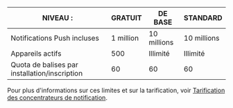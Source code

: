 
| NIVEAU : | GRATUIT | DE BASE | STANDARD |
| --- | --- | --- | --- |
| Notifications Push incluses |1 million |10 millions |10 millions |
| Appareils actifs |500 |Illimité |Illimité |
| Quota de balises par installation/inscription |60 |60 |60 |

Pour plus d'informations sur ces limites et sur la tarification, voir [Tarification des concentrateurs de notification](https://azure.microsoft.com/pricing/details/notification-hubs/).

<!---HONumber=AcomDC_0713_2016-->